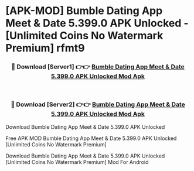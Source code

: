 # [APK-MOD] Bumble Dating App  Meet & Date 5.399.0 APK Unlocked - [Unlimited Coins No Watermark Premium] rfmt9



<div align="center">
<h3>🔴 Download [Server1] 👉👉 <a href="https://momento.my/?title=Bumble_Dating_App__Meet_&_Date_5.399.0_APK_Unlocked">Bumble Dating App  Meet & Date 5.399.0 APK Unlocked Mod Apk</a></h3><br>

<h3>🔴 Download [Server2] 👉👉 <a href="https://momento.my/?title=Bumble_Dating_App__Meet_&_Date_5.399.0_APK_Unlocked">Bumble Dating App  Meet & Date 5.399.0 APK Unlocked Mod Apk</a></h3>
</div>



Download Bumble Dating App  Meet & Date 5.399.0 APK Unlocked 

Free APK MOD Bumble Dating App  Meet & Date 5.399.0 APK Unlocked [Unlimited Coins No Watermark Premium]

Download Bumble Dating App  Meet & Date 5.399.0 APK Unlocked [Unlimited Coins No Watermark Premium] Mod For Android
